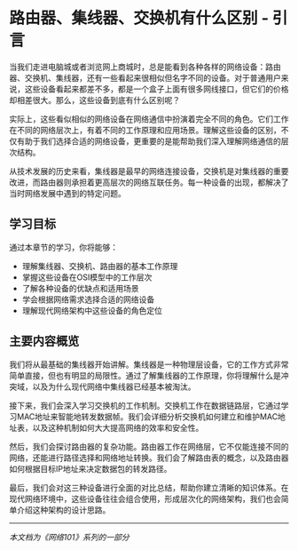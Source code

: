 # 路由器、集线器、交换机有什么区别 - 引言

当我们走进电脑城或者浏览网上商城时，总是能看到各种各样的网络设备：路由器、交换机、集线器，还有一些看起来很相似但名字不同的设备。对于普通用户来说，这些设备看起来都差不多，都是一个盒子上面有很多网线接口，但它们的价格却相差很大。那么，这些设备到底有什么区别呢？

实际上，这些看似相似的网络设备在网络通信中扮演着完全不同的角色。它们工作在不同的网络层次上，有着不同的工作原理和应用场景。理解这些设备的区别，不仅有助于我们选择合适的网络设备，更重要的是能帮助我们深入理解网络通信的层次结构。

从技术发展的历史来看，集线器是最早的网络连接设备，交换机是对集线器的重要改进，而路由器则承担着更高层次的网络互联任务。每一种设备的出现，都解决了当时网络发展中遇到的特定问题。

## 学习目标

通过本章节的学习，你将能够：
- 理解集线器、交换机、路由器的基本工作原理
- 掌握这些设备在OSI模型中的工作层次
- 了解各种设备的优缺点和适用场景
- 学会根据网络需求选择合适的网络设备
- 理解现代网络架构中这些设备的角色定位

## 主要内容概览

我们将从最基础的集线器开始讲解。集线器是一种物理层设备，它的工作方式非常简单直接，但也有明显的局限性。通过了解集线器的工作原理，你将理解什么是冲突域，以及为什么现代网络中集线器已经基本被淘汰。

接下来，我们会深入学习交换机的工作机制。交换机工作在数据链路层，它通过学习MAC地址来智能地转发数据帧。我们会详细分析交换机如何建立和维护MAC地址表，以及这种机制如何大大提高网络的效率和安全性。

然后，我们会探讨路由器的复杂功能。路由器工作在网络层，它不仅能连接不同的网络，还能进行路径选择和网络地址转换。我们会了解路由表的概念，以及路由器如何根据目标IP地址来决定数据包的转发路径。

最后，我们会对这三种设备进行全面的对比总结，帮助你建立清晰的知识体系。在现代网络环境中，这些设备往往会组合使用，形成层次化的网络架构，我们也会简单介绍这种架构的设计思路。

---

*本文档为《网络101》系列的一部分*
